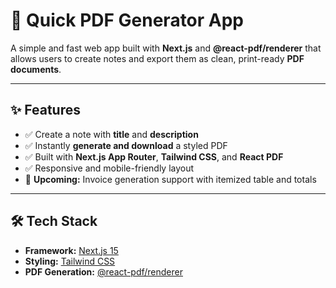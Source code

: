 # 📝 Quick PDF Generator App

A simple and fast web app built with **Next.js** and **@react-pdf/renderer** that allows users to create notes and export them as clean, print-ready **PDF documents**.

---

## ✨ Features

- ✅ Create a note with **title** and **description**
- ✅ Instantly **generate and download** a styled PDF
- ✅ Built with **Next.js App Router**, **Tailwind CSS**, and **React PDF**
- ✅ Responsive and mobile-friendly layout
- 🚧 **Upcoming:** Invoice generation support with itemized table and totals

---

## 🛠 Tech Stack

- **Framework:** [Next.js 15](https://nextjs.org/)
- **Styling:** [Tailwind CSS](https://tailwindcss.com/)
- **PDF Generation:** [@react-pdf/renderer](https://react-pdf.org/)
